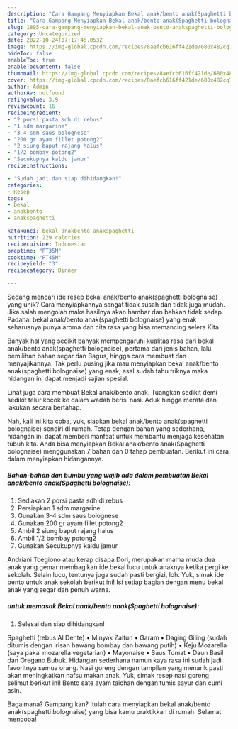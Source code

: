 ```yaml
---
description: "Cara Gampang Menyiapkan Bekal anak/bento anak(Spaghetti bolognaise) yang Lezat"
title: "Cara Gampang Menyiapkan Bekal anak/bento anak(Spaghetti bolognaise) yang Lezat"
slug: 1895-cara-gampang-menyiapkan-bekal-anak-bento-anakspaghetti-bolognaise-yang-lezat
category: Uncategorized
date: 2022-10-24T07:17:45.053Z
image: https://img-global.cpcdn.com/recipes/8aefcb616ff421de/680x482cq70/bekal-anakbento-anakspaghetti-bolognaise-foto-resep-utama.jpg
hideToc: false
enableToc: true
enableTocContent: false
thumbnail: https://img-global.cpcdn.com/recipes/8aefcb616ff421de/680x482cq70/bekal-anakbento-anakspaghetti-bolognaise-foto-resep-utama.jpg
cover: https://img-global.cpcdn.com/recipes/8aefcb616ff421de/680x482cq70/bekal-anakbento-anakspaghetti-bolognaise-foto-resep-utama.jpg
author: Admin
authorAv: notfound
ratingvalue: 3.9
reviewcount: 16
recipeingredient:
- "2 porsi pasta sdh di rebus"
- "1 sdm margarine"
- "3-4 sdm saus bolognese"
- "200 gr ayam fillet potong2"
- "2 siung baput rajang halus"
- "1/2 bombay potong2"
- "Secukupnya kaldu jamur"
recipeinstructions:

- "Sudah jadi dan siap dihidangkan!"
categories:
- Resep
tags:
- bekal
- anakbento
- anakspaghetti

katakunci: bekal anakbento anakspaghetti 
nutrition: 229 calories
recipecuisine: Indonesian
preptime: "PT35M"
cooktime: "PT45M"
recipeyield: "3"
recipecategory: Dinner

---
```





Sedang mencari ide resep bekal anak/bento anak(spaghetti bolognaise) yang unik? Cara menyiapkannya sangat tidak susah dan tidak juga mudah. Jika salah mengolah maka hasilnya akan hambar dan bahkan tidak sedap. Padahal bekal anak/bento anak(spaghetti bolognaise) yang enak seharusnya punya aroma dan cita rasa yang bisa memancing selera Kita.





Banyak hal yang sedikit banyak mempengaruhi kualitas rasa dari bekal anak/bento anak(spaghetti bolognaise), pertama dari jenis bahan, lalu pemilihan bahan segar dan Bagus, hingga cara membuat dan menyajikannya. Tak perlu pusing jika mau menyiapkan bekal anak/bento anak(spaghetti bolognaise) yang enak,      asal sudah tahu triknya maka hidangan ini dapat menjadi sajian spesial.














Lihat juga cara membuat Bekal anak/bento anak. Tuangkan sedikit demi sedikit telur kocok ke dalam wadah berisi nasi. Aduk hingga merata dan lakukan secara bertahap.






Nah, kali ini kita coba, yuk, siapkan bekal anak/bento anak(spaghetti bolognaise) sendiri di rumah. Tetap dengan bahan yang sederhana, hidangan ini dapat memberi manfaat untuk membantu menjaga kesehatan tubuh kita. Anda bisa menyiapkan Bekal anak/bento anak(Spaghetti bolognaise) menggunakan 7 bahan dan 0 tahap pembuatan. Berikut ini cara dalam menyiapkan hidangannya.

<!--inarticleads1-->

##### Bahan-bahan dan bumbu yang wajib ada dalam pembuatan Bekal anak/bento anak(Spaghetti bolognaise):

1. Sediakan 2 porsi pasta sdh di rebus
1. Persiapkan 1 sdm margarine
1. Gunakan 3-4 sdm saus bolognese
1. Gunakan 200 gr ayam fillet potong2
1. Ambil 2 siung baput rajang halus
1. Ambil 1/2 bombay potong2
1. Gunakan Secukupnya kaldu jamur


Andriani Toegiono atau kerap disapa Dori, merupakan mama muda dua anak yang gemar membagikan ide bekal lucu untuk anaknya ketika pergi ke sekolah. Selain lucu, tentunya juga sudah pasti bergizi, loh. Yuk, simak ide bento untuk anak sekolah berikut ini! Isi setiap bagian dengan menu bekal anak yang segar dan penuh warna. 

<!--inarticleads2-->

#####  untuk memasak Bekal anak/bento anak(Spaghetti bolognaise):


1. Selesai dan siap dihidangkan!

Spaghetti (rebus Al Dente) • Minyak Zaitun • Garam • Daging Giling (sudah ditumis dengan irisan bawang bombay dan bawang putih) • Keju Mozarella (saya pakai mozarella vegetarian) • Mayonaise • Saus Tomat • Daun Basil dan Oregano Bubuk. Hidangan sederhana namun kaya rasa ini sudah jadi favoritnya semua orang. Nasi goreng dengan tampilan yang menarik pasti akan meningkatkan nafsu makan anak. Yuk, simak resep nasi goreng selimut berikut ini! Bento sate ayam taichan dengan tumis sayur dan cumi asin. 

Bagaimana? Gampang kan? Itulah cara menyiapkan bekal anak/bento anak(spaghetti bolognaise) yang bisa kamu praktikkan di rumah. Selamat mencoba!
